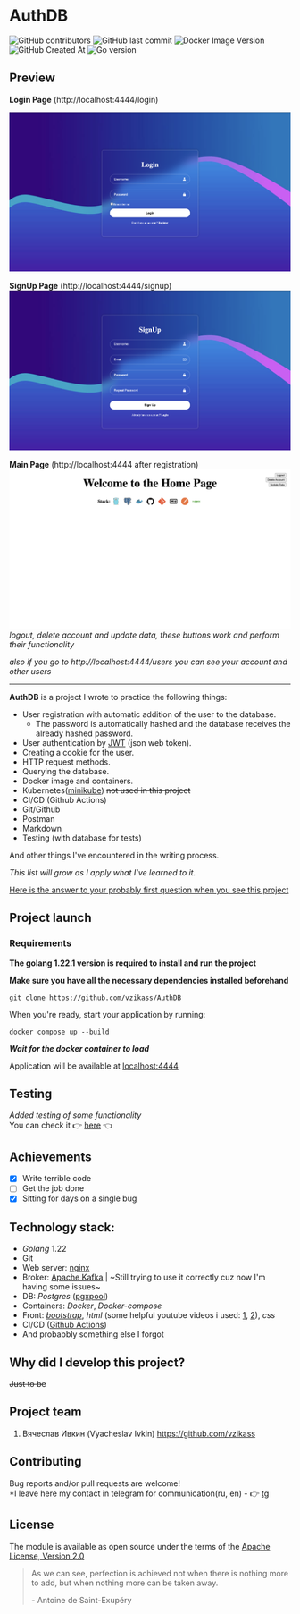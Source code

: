 # AuthDB
![GitHub contributors](https://img.shields.io/github/contributors/vzikass/AuthDB)
![GitHub last commit](https://img.shields.io/github/last-commit/vzikass/AuthDB)
![Docker Image Version](https://img.shields.io/docker/v/_/alpine)
![GitHub Created At](https://img.shields.io/github/created-at/vzikass/AuthDB)
![Go version](https://img.shields.io/github/go-mod/go-version/vzikass/AuthDB)

## Preview
**Login Page** (http://localhost:4444/login)

![Preview of the login page](/public/jpg/login.png)

**SignUp Page** (http://localhost:4444/signup)
![Preview of the SignUP page](/public/jpg/signup.png)

**Main Page** (http://localhost:4444 after registration)
![Preview of the Main page](/public/jpg/main.png)
_logout, delete account and update data, these buttons work and perform their functionality_

_also if you go to http://localhost:4444/users you can see your account and other users_

-----------

**AuthDB** is a project I wrote to practice the following things:
+ User registration with automatic addition of the user to the database.
  + The password is automatically hashed and the database receives the already hashed password.
+ User authentication by [JWT](https://jwt.io/introduction) (json web token).
+ Creating a cookie for the user.
+ HTTP request methods.
+ Querying the database.
+ Docker image and containers.
+ Kubernetes([minikube](https://kubernetes.io/docs/tutorials/hello-minikube/)) ~~not used in this project~~
+ CI/CD (Github Actions)
+ Git/Github
+ Postman
+ Markdown
+ Testing (with database for tests)
  
And other things I've encountered in the writing process.

*This list will grow as I apply what I've learned to it.* 

[Here is the answer to your probably first question when you see this project](https://github.com/vzikass/AuthDB?tab=readme-ov-file#why-did-i-develop-this-project)

## Project launch
### Requirements
**The golang 1.22.1 version is required to install and run the project**

**Make sure you have all the necessary dependencies installed beforehand**

```
git clone https://github.com/vzikass/AuthDB
```
When you're ready, start your application by running:
```
docker compose up --build
```
***Wait for the docker container to load***

Application will be available at [localhost:4444](http://localhost:4444)

## Testing
*Added testing of some functionality*\
You can check it :point_right: [here](https://github.com/vzikass/AuthDB/blob/main/authdb_test.go) :point_left:


## Achievements
- [X] Write terrible code
- [ ] Get the job done
- [X] Sitting for days on a single bug
## Technology stack:
* *Golang* 1.22 
* Git
* Web server: [nginx](https://nginx.org/en/)
* Broker: [Apache Kafka](https://kafka.apache.org/) | ~Still trying to use it correctly cuz now I'm having some issues~
* DB: _Postgres_ ([pgxpool](https://pkg.go.dev/github.com/jackc/pgx/v4/pgxpool))
* Containers: _Docker_, _Docker-compose_
* Front: [_bootstrap_](https://getbootstrap.com/), _html_ (some helpful youtube videos i used: [1](https://www.youtube.com/watch?v=hlwlM4a5rxg), [2](https://www.youtube.com/watch?v=EzXdxvO1htA&t=672s)), _css_
* CI/CD ([Github Actions](https://docs.github.com/en/actions))
* And probabbly something else I forgot
  
## Why did I develop this project?  
~~Just to be~~

## Project team
1. Вячеслав Ивкин (Vyacheslav Ivkin) https://github.com/vzikass

## Contributing
Bug reports and/or pull requests are welcome!\
*I leave here my contact in telegram for communication(ru, en) - :point_right: [tg](https://t.me/vzikass)

## License
The module is available as open source under the terms of the [Apache License, Version 2.0](https://www.apache.org/licenses/LICENSE-2.0)


>As we can see, perfection is achieved not when there is nothing more to add, but when nothing more can be taken away.
>
> \- Antoine de Saint-Exupéry
